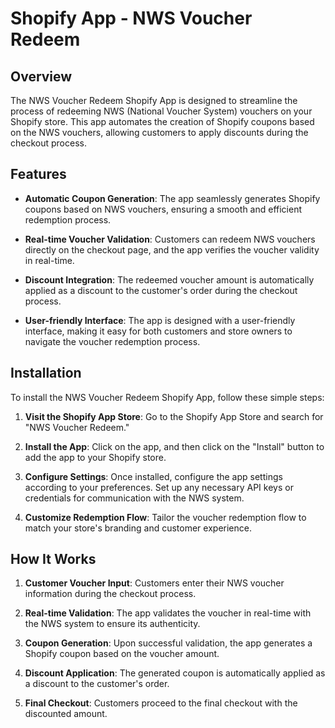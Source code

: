 # Shopify App - NWS Voucher Redeem

## Overview

The NWS Voucher Redeem Shopify App is designed to streamline the process of redeeming NWS (National Voucher System) vouchers on your Shopify store. This app automates the creation of Shopify coupons based on the NWS vouchers, allowing customers to apply discounts during the checkout process.

## Features

- **Automatic Coupon Generation**: The app seamlessly generates Shopify coupons based on NWS vouchers, ensuring a smooth and efficient redemption process.

- **Real-time Voucher Validation**: Customers can redeem NWS vouchers directly on the checkout page, and the app verifies the voucher validity in real-time.

- **Discount Integration**: The redeemed voucher amount is automatically applied as a discount to the customer's order during the checkout process.

- **User-friendly Interface**: The app is designed with a user-friendly interface, making it easy for both customers and store owners to navigate the voucher redemption process.

## Installation

To install the NWS Voucher Redeem Shopify App, follow these simple steps:

1. **Visit the Shopify App Store**: Go to the Shopify App Store and search for "NWS Voucher Redeem."

2. **Install the App**: Click on the app, and then click on the "Install" button to add the app to your Shopify store.

3. **Configure Settings**: Once installed, configure the app settings according to your preferences. Set up any necessary API keys or credentials for communication with the NWS system.

4. **Customize Redemption Flow**: Tailor the voucher redemption flow to match your store's branding and customer experience.

## How It Works

1. **Customer Voucher Input**: Customers enter their NWS voucher information during the checkout process.

2. **Real-time Validation**: The app validates the voucher in real-time with the NWS system to ensure its authenticity.

3. **Coupon Generation**: Upon successful validation, the app generates a Shopify coupon based on the voucher amount.

4. **Discount Application**: The generated coupon is automatically applied as a discount to the customer's order.

5. **Final Checkout**: Customers proceed to the final checkout with the discounted amount.
